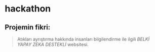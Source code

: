 # hackathon

## Projemin fikri:
> Atıkları ayrıştırma hakkında insanları bilgilendirme ile ilgili *BELKİ YAPAY ZEKA DESTEKLİ* websitesi.

